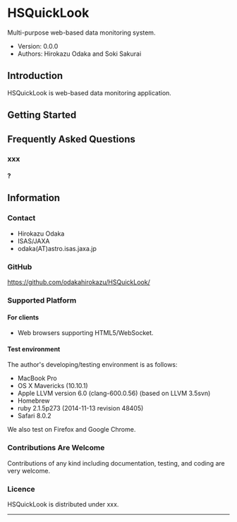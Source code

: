 HSQuickLook
========================================

Multi-purpose web-based data monitoring system.

- Version: 0.0.0
- Authors: Hirokazu Odaka and Soki Sakurai


Introduction
----------------------------------------

HSQuickLook is web-based data monitoring application.


Getting Started
----------------------------------------


Frequently Asked Questions
----------------------------------------

### xxx

#### ?

Information
----------------------------------------

### Contact

- Hirokazu Odaka 
- ISAS/JAXA
- odaka(AT)astro.isas.jaxa.jp

### GitHub

https://github.com/odakahirokazu/HSQuickLook/

### Supported Platform

#### For clients

- Web browsers supporting HTML5/WebSocket.

#### Test environment

The author's developing/testing environment is as follows:

- MacBook Pro
- OS X Mavericks (10.10.1)
- Apple LLVM version 6.0 (clang-600.0.56) (based on LLVM 3.5svn)
- Homebrew
- ruby 2.1.5p273 (2014-11-13 revision 48405)
- Safari 8.0.2

We also test on Firefox and Google Chrome.

### Contributions Are Welcome

Contributions of any kind including documentation, testing, and coding are very
welcome.

### Licence

HSQuickLook is distributed under xxx.

****************************************

